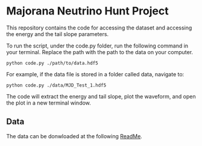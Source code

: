 # Majorana Neutrino Hunt Project

This repository contains the code for accessing the dataset and accessing the energy and the tail slope parameters.

To run the script, under the code.py folder, run the following command in your terminal. Replace the path with the path to the data on your computer.
```
python code.py ./path/to/data.hdf5
```

For example, if the data file is stored in a folder called data, navigate to:
```
python code.py ./data/MJD_Test_1.hdf5
```

The code will extract the energy and tail slope, plot the waveform, and open the plot in a new terminal window.


## Data

The data can be donwloaded at the following [ReadMe]([readme.com](https://dataplanet.ucsd.edu/dataset.xhtml?persistentId=perma:83.ucsddata/UQWQAV)).
